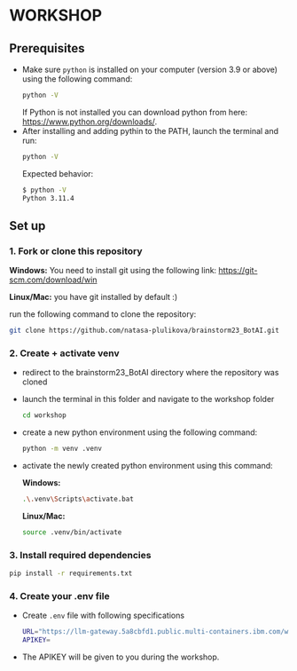 # WORKSHOP

## Prerequisites

- Make sure `python` is installed on your computer (version 3.9 or above) using the following command:
    ```bash 
    python -V
    ```
    If Python is not installed you can download python from here: https://www.python.org/downloads/.
- After installing and adding pythin to the PATH, launch the terminal and run:  
    ```bash 
    python -V
    ```
    Expected behavior:
    ```bash
    $ python -V
    Python 3.11.4
    ```
## Set up
### 1. Fork or clone this repository
**Windows:** 
You need to install git using the following link: https://git-scm.com/download/win

**Linux/Mac:** 
you have git installed by default :)

run the following command to clone the repository:
  ```bash
  git clone https://github.com/natasa-plulikova/brainstorm23_BotAI.git
   ```
   
### 2. Create + activate venv
- redirect to the brainstorm23_BotAI directory where the repository was cloned
- launch the terminal in this folder and navigate to the workshop folder
    ```bash
    cd workshop
    ```
- create a new python environment using the following command:
    ```bash
    python -m venv .venv
    ```
- activate the newly created python environment using this command:

    **Windows:**
    ```bash
    .\.venv\Scripts\activate.bat
    ```
    **Linux/Mac:**
    ```bash
    source .venv/bin/activate
    ```
### 3. Install required dependencies
   ```bash
   pip install -r requirements.txt
   ```

### 4. Create your .env file
- Create `.env` file with following specifications

    ```bash
    URL="https://llm-gateway.5a8cbfd1.public.multi-containers.ibm.com/wx"
    APIKEY=
    ```

- The APIKEY will be given to you during the workshop.
